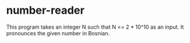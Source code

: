 # number-reader

This program takes an integer N such that N <= 2 * 10^10 as an input. It pronounces the given number in Bosnian.
